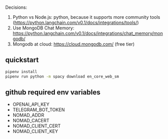 Decisions:
1. Python vs Node.js: python, because it supports more community tools (https://python.langchain.com/v0.1/docs/integrations/tools/)
2. Use MongoDB Chat Memory: https://python.langchain.com/v0.1/docs/integrations/chat_memory/mongodb/
3. Mongodb at cloud: https://cloud.mongodb.com/ (free tier)


## quickstart

```bash
pipenv install
pipenv run python -m spacy download en_core_web_sm
```



## github required env variables

- OPENAI_API_KEY
- TELEGRAM_BOT_TOKEN
- NOMAD_ADDR
- NOMAD_CACERT
- NOMAD_CLIENT_CERT
- NOMAD_CLIENT_KEY
